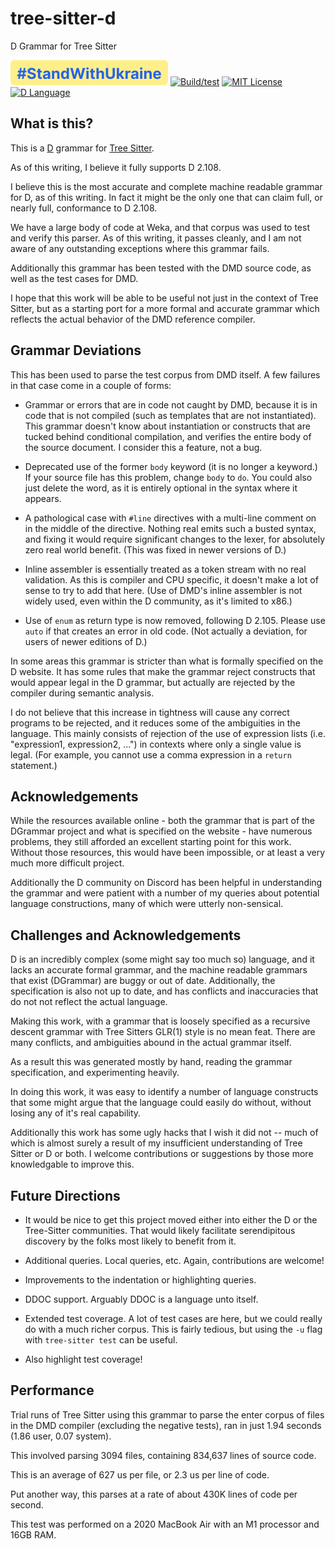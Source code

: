 # tree-sitter-d

D Grammar for Tree Sitter

[![Stand With Ukraine](https://raw.githubusercontent.com/vshymanskyy/StandWithUkraine/main/badges/StandWithUkraine.svg)](https://stand-with-ukraine.pp.ua)
[![Build/test](https://github.com/gdamore/tree-sitter-d/actions/workflows/ci.yml/badge.svg)](https://github.com/gdamore/tree-sitter-d/actions/workflows/ci.yml)
[![MIT License](https://img.shields.io/github/license/gdamore/tree-sitter-d.svg?logoColor=silver&logo=opensourceinitiative&color=blue&label=)](https://github.com/gdamore/tree-sitter-d/blob/master/LICENSE.txt)
[![D Language](https://img.shields.io/static/v1?message=Lang&label=&logo=d&logoColor=silver&&color=B03931)](https://dlang.org/)

## What is this?

This is a [D](https://dlang.org/) grammar for [Tree Sitter](https://tree-sitter.github.io/tree-sitter/).

As of this writing, I believe it fully supports D 2.108.

I believe this is the most accurate and complete machine readable grammar for D,
as of this writing. In fact it might be the only one that can claim full, or
nearly full, conformance to D 2.108.

We have a large body of code at Weka, and that corpus was used to test and verify
this parser. As of this writing, it passes cleanly, and I am not aware of any
outstanding exceptions where this grammar fails.

Additionally this grammar has been tested with the DMD source code, as well as
the test cases for DMD.

I hope that this work will be able to be useful not just in the context of Tree Sitter,
but as a starting port for a more formal and accurate grammar which reflects the
actual behavior of the DMD reference compiler.

## Grammar Deviations

This has been used to parse the test corpus from DMD itself.
A few failures in that case come in a couple of forms:

- Grammar or errors that are in code not caught by DMD, because it is in
  code that is not compiled (such as templates that are not instantiated).
  This grammar doesn't know about instantiation or constructs that are
  tucked behind conditional compilation, and verifies the entire body
  of the source document. I consider this a feature, not a bug.

- Deprecated use of the former `body` keyword (it is no longer a keyword.)
  If your source file has this problem, change `body` to `do`.
  You could also just delete the word, as it is entirely optional in the
  syntax where it appears.

- A pathological case with `#line` directives with a multi-line comment
  on in the middle of the directive. Nothing real emits such a busted syntax,
  and fixing it would require significant changes to the lexer, for absolutely
  zero real world benefit.  (This was fixed in newer versions of D.)

- Inline assembler is essentially treated as a token stream with no
  real validation. As this is compiler and CPU specific, it doesn't make
  a lot of sense to try to add that here.  (Use of DMD's inline assembler
  is not widely used, even within the D community, as it's limited to x86.)

- Use of `enum` as return type is now removed, following D 2.105.
  Please use `auto` if that creates an error in old code.  (Not actually
  a deviation, for users of newer editions of D.)

In some areas this grammar is stricter than what is formally specified on
the D website. It has some rules that make the grammar reject constructs that
would appear legal in the D grammar, but actually are rejected by the compiler
during semantic analysis.

I do not believe that this increase in tightness will
cause any correct programs to be rejected, and it reduces some of the ambiguities
in the language. This mainly consists of rejection of the use of expression lists
(i.e. "expression1, expression2, ...") in contexts where only a single value is legal.
(For example, you cannot use a comma expression in a `return` statement.)

## Acknowledgements

While the resources available online - both the grammar that is part of the DGrammar
project and what is specified on the website - have numerous problems, they still afforded
an excellent starting point for this work. Without those resources, this would have
been impossible, or at least a very much more difficult project.

Additionally the D community on Discord has been helpful in understanding the grammar
and were patient with a number of my queries about potential language constructions,
many of which were utterly non-sensical.

## Challenges and Acknowledgements

D is an incredibly complex (some might say too much so) language, and it lacks an
accurate formal grammar, and the machine readable grammars that exist (DGrammar)
are buggy or out of date. Additionally, the specification is also not up to date,
and has conflicts and inaccuracies that do not not reflect the actual language.

Making this work, with a grammar that is loosely specified as a recursive descent
grammar with Tree Sitters GLR(1) style is no mean feat. There are many conflicts,
and ambiguities abound in the actual grammar itself.

As a result this was generated mostly by hand, reading the grammar specification,
and experimenting heavily.

In doing this work, it was easy to identify a number of language constructs that
some might argue that the language could easily do without, without losing any
of it's real capability.

Additionally this work has some ugly hacks that I wish it did not -- much of which
is almost surely a result of my insufficient understanding of Tree Sitter or D
or both. I welcome contributions or suggestions by those more knowledgable to
improve this.

## Future Directions

- It would be nice to get this project moved either into either the D or the Tree-Sitter
  communities. That would likely facilitate serendipitous discovery by the folks most
  likely to benefit from it.

- Additional queries. Local queries, etc. Again, contributions are welcome!

- Improvements to the indentation or highlighting queries.

- DDOC support. Arguably DDOC is a language unto itself.

- Extended test coverage. A lot of test cases are here, but we could really do
  with a much richer corpus. This is fairly tedious, but using the `-u` flag
  with `tree-sitter test` can be useful.

- Also highlight test coverage!

## Performance

Trial runs of Tree Sitter using this grammar
to parse the enter corpus of files in the DMD compiler (excluding the negative tests),
ran in just 1.94 seconds (1.86 user, 0.07 system).

This involved parsing 3094 files, containing 834,637 lines of source code.

This is an average of 627 us per file, or 2.3 us per line of code.

Put another way, this parses at a rate of about 430K lines of code per second.

This test was performed on a 2020 MacBook Air with an M1 processor and 16GB RAM.
